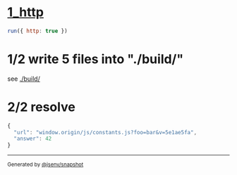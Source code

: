 # [1_http](../../http_urls_build.test.mjs#L29)

```js
run({ http: true })
```

# 1/2 write 5 files into "./build/"

see [./build/](./build/)

# 2/2 resolve

```js
{
  "url": "window.origin/js/constants.js?foo=bar&v=5e1ae5fa",
  "answer": 42
}
```

---

<sub>
  Generated by <a href="https://github.com/jsenv/core/tree/main/packages/independent/snapshot">@jsenv/snapshot</a>
</sub>
